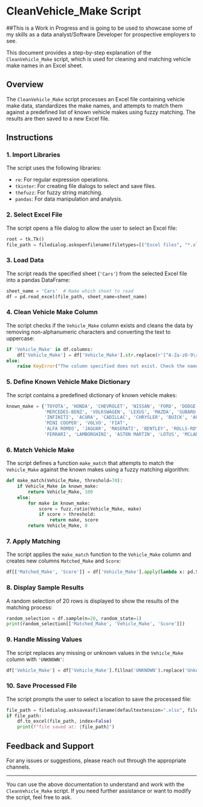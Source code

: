 
# CleanVehicle_Make Script

##This is a Work in Progress and is going to be used to showcase some of my skills as a data analyst/Software Developer for prospective employers to see. 

This document provides a step-by-step explanation of the `CleanVehicle_Make` script, which is used for cleaning and matching vehicle make names in an Excel sheet.

## Overview

The `CleanVehicle_Make` script processes an Excel file containing vehicle make data, standardizes the make names, and attempts to match them against a predefined list of known vehicle makes using fuzzy matching. The results are then saved to a new Excel file.

## Instructions

### 1. Import Libraries

The script uses the following libraries:
- `re`: For regular expression operations.
- `tkinter`: For creating file dialogs to select and save files.
- `thefuzz`: For fuzzy string matching.
- `pandas`: For data manipulation and analysis.

### 2. Select Excel File

The script opens a file dialog to allow the user to select an Excel file:

```python
root = tk.Tk()
file_path = filedialog.askopenfilename(filetypes=[("Excel files", "*.xlsx")])
```

### 3. Load Data

The script reads the specified sheet (`'Cars'`) from the selected Excel file into a pandas DataFrame:

```python
sheet_name = 'Cars'  # Name which sheet to read
df = pd.read_excel(file_path, sheet_name=sheet_name)
```

### 4. Clean Vehicle Make Column

The script checks if the `Vehicle_Make` column exists and cleans the data by removing non-alphanumeric characters and converting the text to uppercase:

```python
if 'Vehicle_Make' in df.columns:
    df['Vehicle_Make'] = df['Vehicle_Make'].str.replace(r'[^A-Za-z0-9\s]', '', regex=True).str.upper()
else:
    raise KeyError("The column specified does not exist. Check the name and try again.")
```

### 5. Define Known Vehicle Make Dictionary

The script contains a predefined dictionary of known vehicle makes:

```python
known_make = {'TOYOTA', 'HONDA', 'CHEVROLET', 'NISSAN', 'FORD', 'DODGE', 'HYUNDAI', 'BMW',
              'MERCEDES-BENZ', 'VOLKSWAGEN', 'LEXUS', 'MAZDA', 'SUBARU', 'MITSUBISHI', 'JEEP', 'KIA', 'TESLA',
              'INFINITI', 'ACURA', 'CADILLAC', 'CHRYSLER', 'BUICK', 'AUDI', 'PORSCHE', 'LAND ROVER', 'RANGE ROVER'
              'MINI COOPER', 'VOLVO', 'FIAT',
              'ALFA ROMEO', 'JAGUAR', 'MASERATI', 'BENTLEY', 'ROLLS-ROYCE',
              'FERRARI', 'LAMBORGHINI', 'ASTON MARTIN', 'LOTUS', 'MCLAREN', 'BUGATTI', 'LUCID', 'GMC', 'RIVIAN'}
```

### 6. Match Vehicle Make

The script defines a function `make_match` that attempts to match the `Vehicle_Make` against the known makes using a fuzzy matching algorithm:

```python
def make_match(Vehicle_Make, threshold=70):
    if Vehicle_Make in known_make:
        return Vehicle_Make, 100
    else:
        for make in known_make:
            score = fuzz.ratio(Vehicle_Make, make)
            if score > threshold:
                return make, score
        return Vehicle_Make, 0
```

### 7. Apply Matching

The script applies the `make_match` function to the `Vehicle_Make` column and creates new columns `Matched_Make` and `Score`:

```python
df[['Matched_Make', 'Score']] = df['Vehicle_Make'].apply(lambda x: pd.Series(make_match(x, threshold=70)))
```

### 8. Display Sample Results

A random selection of 20 rows is displayed to show the results of the matching process:

```python
random_selection = df.sample(n=20, random_state=1)
print(random_selection[['Matched_Make', 'Vehicle_Make', 'Score']])
```

### 9. Handle Missing Values

The script replaces any missing or unknown values in the `Vehicle_Make` column with `'UNKNOWN'`:

```python
df['Vehicle_Make'] = df['Vehicle_Make'].fillna('UNKNOWN').replace('Unknown', 'UNKNOWN')
```

### 10. Save Processed File

The script prompts the user to select a location to save the processed file:

```python
file_path = filedialog.asksaveasfilename(defaultextension=".xlsx", filetypes=[("Excel files", "*.xlsx")])
if file_path:
    df.to_excel(file_path, index=False)
    print(f"file saved at: {file_path}")
```

## Feedback and Support

For any issues or suggestions, please reach out through the appropriate channels.

---

You can use the above documentation to understand and work with the `CleanVehicle_Make` script. If you need further assistance or want to modify the script, feel free to ask.
